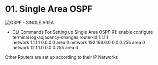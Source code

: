 # 01. Single Area OSPF
![OSPF - SINGLE AREA](https://github.com/user-attachments/assets/d15f19ef-ec6b-4b04-884d-ac1d72bb8c03)
- CLI Commands For Setting up Single Area OSPF
R1:
enable
configure terminal
log-adjacency-changes
router-id 1.1.1.1 <br>
network 1.1.1.1 0.0.0.0 area 0
network 192.168.0.0 0.0.0.255 area 0
network 12.1.1.0 0.0.0.255 area 0

Other Routers are set up according to their IP Networks

